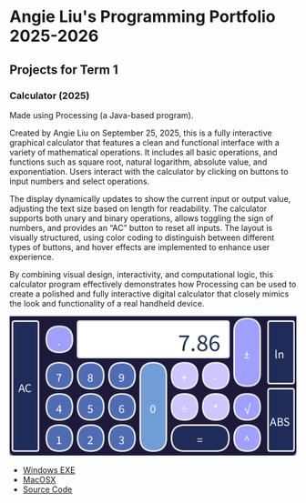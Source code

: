 # Angie Liu's Programming Portfolio 2025-2026

## Projects for Term 1

### Calculator (2025)

  Made using Processing (a Java-based program).

  Created by Angie Liu on September 25, 2025, this is a fully interactive graphical calculator that features a clean and functional interface with a variety of mathematical operations. It includes all basic operations, and functions such as square root, natural logarithm, absolute value, and exponentiation. Users interact with the calculator by clicking on buttons to input numbers and select operations.
  
  The display dynamically updates to show the current input or output value, adjusting the text size based on length for readability. The calculator supports both unary and binary operations, allows toggling the sign of numbers, and provides an “AC” button to reset all inputs. The layout is visually structured, using color coding to distinguish between different types of buttons, and hover effects are implemented to enhance user experience.

  By combining visual design, interactivity, and computational logic, this calculator program effectively demonstrates how Processing can be used to create a polished and fully interactive digital calculator that closely mimics the look and functionality of a real handheld device.

![Running Calculator](https://github.com/angieliu4/THEportfolio/blob/main/images/Calc.png?raw=true)

* [Windows EXE](https://github.com/angieliu4/THEportfolio/blob/main/src/Calculator/windows-amd64.zip)
* [MacOSX](https://github.com/angieliu4/THEportfolio/blob/main/src/Calculator/macos-aarch64.zip)
* [Source Code](https://github.com/angieliu4/THEportfolio/tree/main/src/Calculator)
